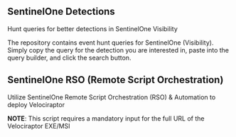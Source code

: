 ## SentinelOne Detections
Hunt queries for better detections in SentinelOne Visibility

The repository contains event hunt queries for SentinelOne (Visibility). Simply copy the query for the detection you are interested in, paste into the query builder, and click the search button.

## SentinelOne RSO (Remote Script Orchestration)
Utilize SentinelOne Remote Script Orchestration (RSO) & Automation to deploy Velociraptor

**NOTE**: This script requires a mandatory input for the full URL of the Velociraptor EXE/MSI
